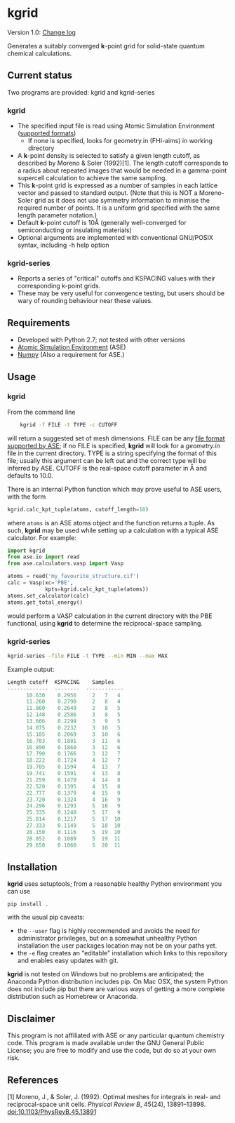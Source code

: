 kgrid
=====

Version 1.0: [Change log](./CHANGELOG.md)

Generates a suitably converged **k**-point grid for solid-state
quantum chemical calculations.

Current status
--------------

Two programs are provided: kgrid and kgrid-series

### kgrid
* The specified input file is read using Atomic Simulation Environment ([supported formats](https://wiki.fysik.dtu.dk/ase/ase/io.html#module-ase.io))
  * If none is specified, looks for geometry.in (FHI-aims) in working directory
* A **k**-point density is selected to satisfy a given length cutoff,
  as described by Moreno & Soler (1992)[1]. The length cutoff
  corresponds to a radius about repeated images that would be needed
  in a gamma-point supercell calculation to achieve the same sampling.
* This **k**-point grid is expressed as a number of samples in each
  lattice vector and passed to standard output. (Note that this is NOT
  a Moreno-Soler grid as it does not use symmetry information to
  minimise the required number of points. It is a uniform grid
  specified with the same length parameter notation.)
* Default **k**-point cutoff is 10Å (generally well-converged for
  semiconducting or insulating materials)
* Optional arguments are implemented with conventional GNU/POSIX
  syntax, including -h help option

### kgrid-series
* Reports a series of "critical" cutoffs and KSPACING values with
  their corresponding k-point grids.
* These may be very useful for convergence testing, but users should be
  wary of rounding behaviour near these values.

Requirements
------------

* Developed with Python 2.7; not tested with other versions
* [Atomic Simulation Environment](https://wiki.fysik.dtu.dk/ase) (ASE)
* [Numpy](www.numpy.org) (Also a requirement for ASE.)

Usage
-----

### kgrid
From the command line

``` bash
    kgrid -f FILE -t TYPE -c CUTOFF
```

will return a suggested set of mesh dimensions. FILE can be any
[file format supported by ASE](https://wiki.fysik.dtu.dk/ase/ase/io/io.html);
if no FILE is specified, **kgrid** will look for a *geometry.in* file in
the current directory. TYPE is a string specifying the format of this
file; usually this argument can be left out and the correct type will
be inferred by ASE. CUTOFF is the real-space cutoff parameter in Å and
defaults to 10.0.

There is an internal Python function which may prove useful to ASE users, with the form
``` python
kgrid.calc_kpt_tuple(atoms, cutoff_length=10)
```

where `atoms` is an ASE atoms object and the function returns a
tuple. As such, **kgrid** may be used while setting up a calculation
with a typical ASE calculator. For example:

``` python
import kgrid
from ase.io import read
from ase.calculators.vasp import Vasp

atoms = read('my_favourite_structure.cif')
calc = Vasp(xc='PBE',
            kpts=kgrid.calc_kpt_tuple(atoms))
atoms.set_calculator(calc)
atoms.get_total_energy()
```

would perform a VASP calculation in the current directory with the PBE
functional, using **kgrid** to determine the reciprocal-space sampling.

### kgrid-series

``` bash
kgrid-series -file FILE -t TYPE --min MIN --max MAX
```

Example output:

``` python
Length cutoff  KSPACING    Samples
-------------  --------  ------------
      10.630    0.2956     2   7   4
      11.260    0.2790     2   8   4
      11.860    0.2649     2   8   5
      12.148    0.2586     3   8   5
      13.666    0.2299     3   9   5
      14.075    0.2232     3  10   5
      15.185    0.2069     3  10   6
      16.703    0.1881     3  11   6
      16.890    0.1860     3  12   6
      17.790    0.1766     3  12   7
      18.222    0.1724     4  12   7
      19.705    0.1594     4  13   7
      19.741    0.1591     4  13   8
      21.259    0.1478     4  14   8
      22.520    0.1395     4  15   8
      22.777    0.1379     4  15   9
      23.720    0.1324     4  16   9
      24.296    0.1293     5  16   9
      25.335    0.1240     5  17   9
      25.814    0.1217     5  17  10
      27.333    0.1149     5  18  10
      28.150    0.1116     5  19  10
      28.852    0.1089     5  19  11
      29.650    0.1060     5  20  11

```

Installation
------------

**kgrid** uses setuptools; from a reasonable healthy Python environment you can use

    pip install .

with the usual pip caveats:

- the `--user` flag is highly recommended and avoids the need for administrator privileges, but on a somewhat unhealthy Python installation the user packages location may not be on your paths yet.
- the `-e` flag creates an "editable" installation which links to this repository and enables easy updates with git.

**kgrid** is not tested on Windows but no problems are anticipated; the Anaconda Python distribution includes pip.
On Mac OSX, the system Python does not include pip but there are various ways of getting a more complete distribution such as Homebrew or Anaconda.

Disclaimer
----------

This program is not affiliated with ASE or any particular quantum chemistry code.
This program is made available under the GNU General Public License; you are free to modify and use the code, but do so at your own risk.

References
----------

[1] Moreno, J., & Soler, J. (1992). Optimal meshes for integrals in real- and reciprocal-space unit cells. *Physical Review B*, 45(24), 13891–13898. [doi:10.1103/PhysRevB.45.13891](http://dx.doi.org/10.1103/PhysRevB.45.13891)
